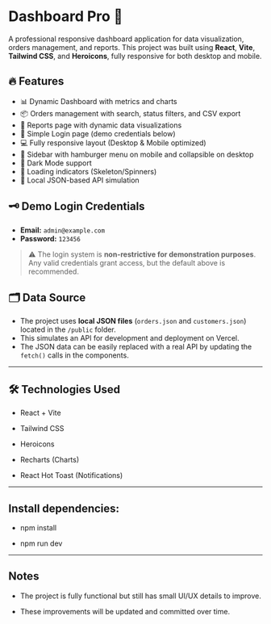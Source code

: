 # Dashboard Pro 🚀

A professional responsive dashboard application for data visualization, orders management, and reports. This project was built using **React**, **Vite**, **Tailwind CSS**, and **Heroicons**, fully responsive for both desktop and mobile.

## 🔥 Features

- 📊 Dynamic Dashboard with metrics and charts
- 📦 Orders management with search, status filters, and CSV export
- 📑 Reports page with dynamic data visualizations
- 🔐 Simple Login page (demo credentials below)
- 💻 Fully responsive layout (Desktop & Mobile optimized)
- 📱 Sidebar with hamburger menu on mobile and collapsible on desktop
- 🎨 Dark Mode support
- 🔄 Loading indicators (Skeleton/Spinners)
- 📜 Local JSON-based API simulation

## 🗝️ Demo Login Credentials

- **Email:** `admin@example.com`
- **Password:** `123456`

> ⚠️ The login system is **non-restrictive for demonstration purposes**. Any valid credentials grant access, but the default above is recommended.


## 🗂️ Data Source

- The project uses **local JSON files** (`orders.json` and `customers.json`) located in the `/public` folder.
- This simulates an API for development and deployment on Vercel.
- The JSON data can be easily replaced with a real API by updating the `fetch()` calls in the components.

---

## 🛠️ Technologies Used

- React + Vite

- Tailwind CSS

- Heroicons

- Recharts (Charts)

- React Hot Toast (Notifications)

---

## Install dependencies:

- npm install

- npm run dev

---

## Notes

-  The project is fully functional but still has small UI/UX details to improve.

-  These improvements will be updated and committed over time.



